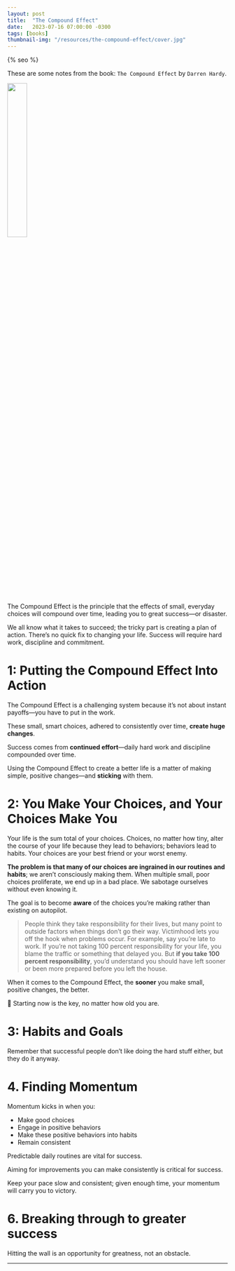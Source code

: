 ```yaml
---
layout: post
title:  "The Compound Effect"
date:   2023-07-16 07:00:00 -0300
tags: [books]
thumbnail-img: "/resources/the-compound-effect/cover.jpg"
---
```


{% seo %}

These are some notes from the book: `The Compound Effect` by `Darren Hardy`. 

<img src="{{static.static_files}}/resources/the-compound-effect/cover.jpg" width="30%">

The Compound Effect is the principle that the effects of small, everyday choices will compound over time, leading you to great success—or disaster.

We all know what it takes to succeed; the tricky part is creating a plan of action. There’s no quick fix to changing your life. Success will require hard work, discipline and commitment.

# 1: Putting the Compound Effect Into Action

The Compound Effect is a challenging system because it’s not about instant payoffs—you have to put in the work.

These small, smart choices, adhered to consistently over time, **create huge changes**.

Success comes from **continued effort**—daily hard work and discipline compounded over time.

Using the Compound Effect to create a better life is a matter of making simple, positive changes—and **sticking** with them.

# 2: You Make Your Choices, and Your Choices Make You

Your life is the sum total of your choices. Choices, no matter how tiny, alter the course of your life because they lead to behaviors; behaviors lead to habits. Your choices are your best friend or your worst enemy.

**The problem is that many of our choices are ingrained in our routines and habits**; we aren’t consciously making them. When multiple small, poor choices proliferate, we end up in a bad place. We sabotage ourselves without even knowing it.

The goal is to become **aware** of the choices you’re making rather than existing on autopilot.

> People think they take responsibility for their lives, but many point to outside factors when things don’t go their way. Victimhood lets you off the hook when problems occur. For example, say you’re late to work. If you’re not taking 100 percent responsibility for your life, you blame the traffic or something that delayed you. But **if you take 100 percent responsibility**, you’d understand you should have left sooner or been more prepared before you left the house.
> 

When it comes to the Compound Effect, the **sooner** you make small, positive changes, the better.

<aside>
🔑 Starting now is the key, no matter how old you are.

</aside>

# 3: Habits and Goals

Remember that successful people don’t like doing the hard stuff either, but they do it anyway.

# 4. Finding Momentum

Momentum kicks in when you:

- Make good choices
- Engage in positive behaviors
- Make these positive behaviors into habits
- Remain consistent

Predictable daily routines are vital for success.

Aiming for improvements you can make consistently is critical for success.

Keep your pace slow and consistent; given enough time, your momentum will carry you to victory.

# 6. Breaking through to greater success

Hitting the wall is an opportunity for greatness, not an obstacle.

---